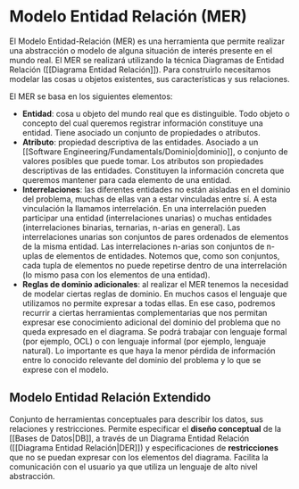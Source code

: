 # Modelo Entidad Relación (MER)
El Modelo Entidad-Relación (MER) es una herramienta que permite realizar una abstracción o modelo de alguna situación de interés presente en el mundo real. El MER se realizará utilizando la técnica Diagramas de Entidad Relación ([[Diagrama Entidad Relación]]). Para construirlo necesitamos modelar las cosas u objetos existentes, sus características y sus relaciones.

El MER se basa en los siguientes elementos:
- **Entidad**: cosa u objeto del mundo real que es distinguible. Todo objeto o concepto del cual queremos registrar información constituye una entidad. Tiene asociado un conjunto de propiedades o atributos.
- **Atributo**: propiedad descriptiva de las entidades. Asociado a un [[Software Engineering/Fundamentals/Dominio|dominio]], o conjunto de valores posibles que puede tomar. Los atributos son propiedades descriptivas de las entidades. Constituyen la información concreta que queremos mantener para cada elemento de una entidad.
- **Interrelaciones**: las diferentes entidades no están aisladas en el dominio del problema, muchas de ellas van a estar vinculadas entre sí. A esta vinculación la llamamos interrelación. En una interrelación pueden participar una entidad (interrelaciones unarias) o muchas entidades (interrelaciones binarias, ternarias, n-arias en general).
	Las interrelaciones unarias son conjuntos de pares ordenados de elementos de la misma entidad. Las interrelaciones n-arias son conjuntos de n-uplas de elementos de entidades. Notemos que, como son conjuntos, cada tupla de elementos no puede repetirse dentro de una interrelación (lo mismo pasa con los elementos de una entidad).
- **Reglas de dominio adicionales**: al realizar el MER tenemos la necesidad de modelar ciertas reglas de dominio. En muchos casos el lenguaje que utilizamos no permite expresar a todas ellas. En ese caso, podremos recurrir a ciertas herramientas complementarias que nos permitan expresar ese conocimiento adicional del dominio del problema que no queda expresado en el diagrama. 
	Se podrá trabajar con lenguaje formal (por ejemplo, OCL) o con lenguaje informal (por ejemplo, lenguaje natural). Lo importante es que haya la menor pérdida de información entre lo conocido relevante del dominio del problema y lo que se exprese con el modelo.

## Modelo Entidad Relación Extendido
 Conjunto de herramientas conceptuales para describir los datos, sus relaciones y restricciones. Permite especificar el **diseño conceptual** de la [[Bases de Datos|DB]], a través de un Diagrama Entidad Relación ([[Diagrama Entidad Relación|DER]]) y especificaciones de **restricciones** que no se puedan expresar con los elementos del diagrama.
 Facilita la comunicación con el usuario ya que utiliza un lenguaje de alto nivel abstracción.